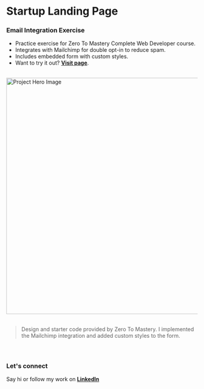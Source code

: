 # __Startup Landing Page__
### __Email Integration Exercise__
- Practice exercise for Zero To Mastery Complete Web Developer course.
- Integrates with Mailchimp for double opt-in to reduce spam.
- Includes embedded form with custom styles. 
- Want to try it out? <a href="https://exist888.github.io/email-integration-exercise/">__Visit page__</a>.
<br/>

<img src="https://github.com/user-attachments/assets/f06f6479-0529-4226-af83-d3023042dcb6" alt="Project Hero Image" width="620">
<br/><br/>

> Design and starter code provided by Zero To Mastery. I implemented the Mailchimp integration and added custom styles to the form.
<br/>

##
### __Let's connect__
Say hi or follow my work on <a href="https://www.linkedin.com/in/filip-herbst/">__LinkedIn__</a>
